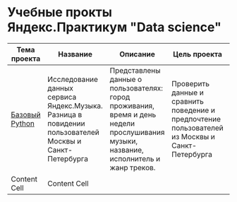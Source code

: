 # Учебные прокты Яндекс.Практикум "Data science" 

|  Тема проекта  | Название | Описание  | Цель проекта | Инструменты |
| ------------- | ------------- | ------------- | ------------- | ------------- |
| [Базовый Python](https://github.com/AValery8/yandex_praktikum_ds/tree/main/big_city_music)  | Исследование данных сервиса Яндекс.Музыка. Разница в повидении пользователей Москвы и Санкт-Петербурга  | Представлены данные о пользователях: город проживания, время и день недели прослушивания музыки, название, исполнитель и жанр треков. | Проверить данные и сравнить поведение и предпочтение пользователей из Москвы и Санкт-Петербурга | `Python` `Pandas` |
| Content Cell  | Content Cell  |
